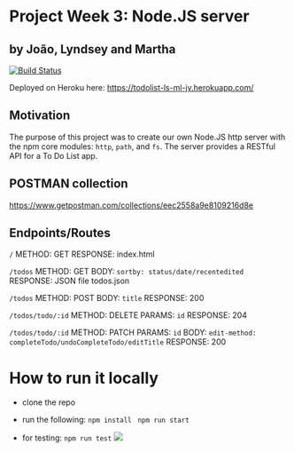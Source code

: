 # Project Week 3: Node.JS server 
## by João, Lyndsey and Martha
[![Build Status](https://travis-ci.org/FACxBeamery/project-week-3.svg?branch=master)](https://travis-ci.org/FACxBeamery/project-week-3)

Deployed on Heroku here: https://todolist-ls-ml-jv.herokuapp.com/


## Motivation
The purpose of this project was to create our own Node.JS http server with the npm core modules: `http`, `path`, and `fs`. The server provides a RESTful API for a To Do List app. 

## POSTMAN collection

https://www.getpostman.com/collections/eec2558a9e8109216d8e

## Endpoints/Routes

`/`
METHOD: GET
RESPONSE: index.html

`/todos`
METHOD: GET
BODY: `sortby: status/date/recentedited`
RESPONSE: JSON file todos.json

`/todos`
METHOD: POST
BODY: `title`
RESPONSE: 200

`/todos/todo/:id`
METHOD: DELETE
PARAMS: `id`
RESPONSE: 204

`/todos/todo/:id`
METHOD: PATCH
PARAMS: `id`
BODY: `edit-method: completeTodo/undoCompleteTodo/editTitle`
RESPONSE: 200

# How to run it locally

- clone the repo
- run the following: 
  `npm install `
  `npm run start`
  
- for testing:
    `npm run test`
![](https://i.imgur.com/tBWExSW.png)

